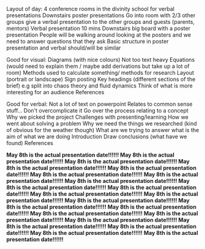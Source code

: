 Layout of day:
4 conference rooms in the divinity school for verbal presentations
Downstairs poster presentations
Go into room with 2/3 other groups give a verbal presentation to the other groups and guests (parents, mentors)
Verbal presentation 10 mins
Downstairs big board with a poster presentation
People will be walking around looking at the posters and we need to answer questions that they ask
Basic structure in poster presentation and verbal should/will be similar 


Good for visual:
Diagrams (with nice colours)
Not too text heavy
Equations (would need to explain them / maybe add derivations but take up a lot of room)
Methods used to calculate something/ methods for research
Layout (portrait or landscape)
Sign posting
Key headings (different sections of the brief)
e.g split into chaos theory and fluid dynamics
Think of what is more interesting for an audience
References

Good for verbal:
Not a lot of text on powerpoint
Relates to common sense stuff...
Don't overcomplicate it
Go over the process relating to a concept
Why we picked the project
Challenges with presenting/learning
How we went about solving a problem
Why we need the things we researched (kind of obvious for the weather though)
What are we trying to answer what is the aim of what we are doing
Introduction
Draw conclusions (what have we found)
References

**May 8th is the actual presentation date!!!!!!
May 8th is the actual presentation date!!!!!!
May 8th is the actual presentation date!!!!!!
May 8th is the actual presentation date!!!!!!
May 8th is the actual presentation date!!!!!!
May 8th is the actual presentation date!!!!!!
May 8th is the actual presentation date!!!!!!
May 8th is the actual presentation date!!!!!!
May 8th is the actual presentation date!!!!!!
May 8th is the actual presentation date!!!!!!
May 8th is the actual presentation date!!!!!!
May 8th is the actual presentation date!!!!!!
May 8th is the actual presentation date!!!!!!
May 8th is the actual presentation date!!!!!!
May 8th is the actual presentation date!!!!!!
May 8th is the actual presentation date!!!!!!
May 8th is the actual presentation date!!!!!!
May 8th is the actual presentation date!!!!!!
May 8th is the actual presentation date!!!!!!
May 8th is the actual presentation date!!!!!!
May 8th is the actual presentation date!!!!!!
May 8th is the actual presentation date!!!!!!**
